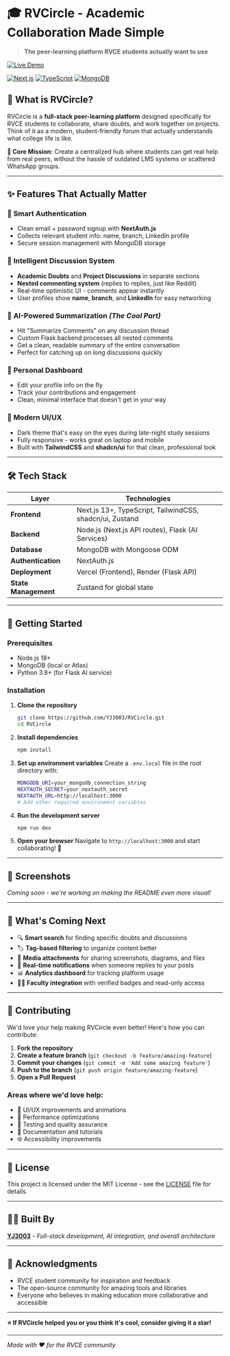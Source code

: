 # 🎓 RVCircle - Academic Collaboration Made Simple

> **The peer-learning platform RVCE students actually want to use**

[![Live Demo](https://img.shields.io/badge/Live%20Demo-rv--circle.vercel.app-blue?style=for-the-badge)](https://rv-circle.vercel.app)

[![Next.js](https://img.shields.io/badge/Next.js-13+-black?style=for-the-badge&logo=next.js)](https://nextjs.org/)
[![TypeScript](https://img.shields.io/badge/TypeScript-007ACC?style=for-the-badge&logo=typescript&logoColor=white)](https://www.typescriptlang.org/)
[![MongoDB](https://img.shields.io/badge/MongoDB-4EA94B?style=for-the-badge&logo=mongodb&logoColor=white)](https://www.mongodb.com/)

## 🚀 What is RVCircle?

RVCircle is a **full-stack peer-learning platform** designed specifically for RVCE students to collaborate, share doubts, and work together on projects. Think of it as a modern, student-friendly forum that actually understands what college life is like.

**🎯 Core Mission:** Create a centralized hub where students can get real help from real peers, without the hassle of outdated LMS systems or scattered WhatsApp groups.

---

## ✨ Features That Actually Matter

### 🔐 **Smart Authentication**
- Clean email + password signup with **NextAuth.js**
- Collects relevant student info: name, branch, LinkedIn profile
- Secure session management with MongoDB storage

### 💬 **Intelligent Discussion System**
- **Academic Doubts** and **Project Discussions** in separate sections
- **Nested commenting system** (replies to replies, just like Reddit)
- Real-time optimistic UI - comments appear instantly
- User profiles show **name**, **branch**, and **LinkedIn** for easy networking

### 🧠 **AI-Powered Summarization** *(The Cool Part)*
- Hit "Summarize Comments" on any discussion thread
- Custom Flask backend processes all nested comments
- Get a clean, readable summary of the entire conversation
- Perfect for catching up on long discussions quickly

### 👤 **Personal Dashboard**
- Edit your profile info on the fly
- Track your contributions and engagement
- Clean, minimal interface that doesn't get in your way

### 🎨 **Modern UI/UX**
- Dark theme that's easy on the eyes during late-night study sessions
- Fully responsive - works great on laptop and mobile
- Built with **TailwindCSS** and **shadcn/ui** for that clean, professional look

---

## 🛠️ Tech Stack

| Layer | Technologies |
|-------|-------------|
| **Frontend** | Next.js 13+, TypeScript, TailwindCSS, shadcn/ui, Zustand |
| **Backend** | Node.js (Next.js API routes), Flask (AI Services) |
| **Database** | MongoDB with Mongoose ODM |
| **Authentication** | NextAuth.js |
| **Deployment** | Vercel (Frontend), Render (Flask API) |
| **State Management** | Zustand for global state |

---

## 🚦 Getting Started

### Prerequisites
- Node.js 18+ 
- MongoDB (local or Atlas)
- Python 3.8+ (for Flask AI service)

### Installation

1. **Clone the repository**
   ```bash
   git clone https://github.com/YJ3003/RVCircle.git
   cd RVCircle
   ```

2. **Install dependencies**
   ```bash
   npm install
   ```

3. **Set up environment variables**
   Create a `.env.local` file in the root directory with:
   ```bash
   MONGODB_URI=your_mongodb_connection_string
   NEXTAUTH_SECRET=your_nextauth_secret
   NEXTAUTH_URL=http://localhost:3000
   # Add other required environment variables
   ```

4. **Run the development server**
   ```bash
   npm run dev
   ```

5. **Open your browser**
   Navigate to `http://localhost:3000` and start collaborating! 🎉

---

## 📱 Screenshots

*Coming soon - we're working on making the README even more visual!*

---

## 🔮 What's Coming Next

- 🔍 **Smart search** for finding specific doubts and discussions
- 🏷️ **Tag-based filtering** to organize content better
- 📎 **Media attachments** for sharing screenshots, diagrams, and files
- 🔔 **Real-time notifications** when someone replies to your posts
- 📊 **Analytics dashboard** for tracking platform usage
- 🧑‍🏫 **Faculty integration** with verified badges and read-only access

---

## 🤝 Contributing

We'd love your help making RVCircle even better! Here's how you can contribute:

1. **Fork the repository**
2. **Create a feature branch** (`git checkout -b feature/amazing-feature`)
3. **Commit your changes** (`git commit -m 'Add some amazing feature'`)
4. **Push to the branch** (`git push origin feature/amazing-feature`)
5. **Open a Pull Request**

### Areas where we'd love help:
- 🎨 UI/UX improvements and animations
- 🔧 Performance optimizations
- 🧪 Testing and quality assurance
- 📝 Documentation and tutorials
- 🌐 Accessibility improvements

---

## 📄 License

This project is licensed under the MIT License - see the [LICENSE](LICENSE) file for details.

---

## 👨‍💻 Built By

**[YJ3003](https://github.com/YJ3003)** - *Full-stack development, AI integration, and overall architecture*

---

## 🙏 Acknowledgments

- RVCE student community for inspiration and feedback
- The open-source community for amazing tools and libraries
- Everyone who believes in making education more collaborative and accessible

---

**⭐ If RVCircle helped you or you think it's cool, consider giving it a star!**

---

*Made with ❤️ for the RVCE community*
